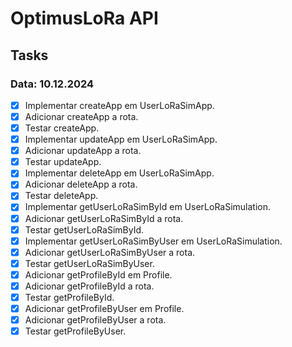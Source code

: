# OptimusLoRa API

## Tasks

### Data: 10.12.2024

- [x] Implementar createApp em UserLoRaSimApp.
- [x] Adicionar createApp a rota.
- [x] Testar createApp.
- [x] Implementar updateApp em UserLoRaSimApp.
- [x] Adicionar updateApp a rota.
- [x] Testar updateApp.
- [x] Implementar deleteApp em UserLoRaSimApp.
- [x] Adicionar deleteApp a rota.
- [x] Testar deleteApp.
- [x] Implementar getUserLoRaSimById em UserLoRaSimulation.
- [x] Adicionar getUserLoRaSimById a rota.
- [x] Testar getUserLoRaSimById.
- [x] Implementar getUserLoRaSimByUser em UserLoRaSimulation.
- [x] Adicionar getUserLoRaSimByUser a rota.
- [x] Testar getUserLoRaSimByUser.
- [x] Adicionar getProfileById em Profile.
- [x] Adicionar getProfileById a rota.
- [x] Testar getProfileById.
- [x] Adicionar getProfileByUser em Profile.
- [x] Adicionar getProfileByUser a rota.
- [x] Testar getProfileByUser.
